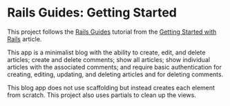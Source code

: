 # Rails Guides: Getting Started

This project follows the [Rails Guides](https://guides.rubyonrails.org/index.html) tutorial from the [Getting Started with Rails](https://guides.rubyonrails.org/getting_started.html) article.

This app is a minimalist blog with the ability to create, edit, and delete articles; create and delete comments; show all articles; show individual articles with the associated comments; and require basic authentication for creating, editing, updating, and deleting articles and for deleting comments.

This blog app does not use scaffolding but instead creates each element from scratch. This project also uses partials to clean up the views. 